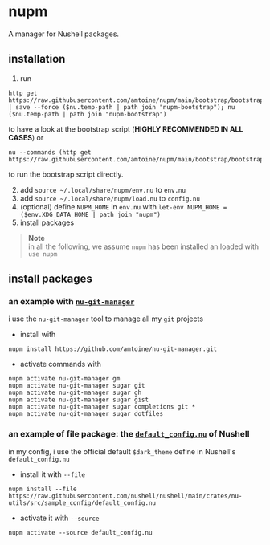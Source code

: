 # nupm
A manager for Nushell packages.

## installation
1. run
```nu
http get https://raw.githubusercontent.com/amtoine/nupm/main/bootstrap/bootstrap.nu | save --force ($nu.temp-path | path join "nupm-bootstrap"); nu ($nu.temp-path | path join "nupm-bootstrap")
```
to have a look at the bootstrap script (**HIGHLY RECOMMENDED IN ALL CASES**) or
```nu
nu --commands (http get https://raw.githubusercontent.com/amtoine/nupm/main/bootstrap/bootstrap.nu)
```
to run the bootstrap script directly.

2. add `source ~/.local/share/nupm/env.nu` to `env.nu`
3. add `source ~/.local/share/nupm/load.nu` to `config.nu`
4. (optional) define `NUPM_HOME` in `env.nu` with `let-env NUPM_HOME = ($env.XDG_DATA_HOME | path join "nupm")`
5. install packages

> **Note**  
> in all the following, we assume `nupm` has been installed an loaded with `use nupm`

## install packages
### an example with [`nu-git-manager`]
i use the `nu-git-manager` tool to manage all my `git` projects
- install with
```nu
nupm install https://github.com/amtoine/nu-git-manager.git
```
- activate commands with
```nu
nupm activate nu-git-manager gm
nupm activate nu-git-manager sugar git
nupm activate nu-git-manager sugar gh
nupm activate nu-git-manager sugar gist
nupm activate nu-git-manager sugar completions git *
nupm activate nu-git-manager sugar dotfiles
```

### an example of file package: the [`default_config.nu`] of Nushell
in my config, i use the official default `$dark_theme` define in Nushell's `default_config.nu`
- install it with `--file`
```nu
nupm install --file https://raw.githubusercontent.com/nushell/nushell/main/crates/nu-utils/src/sample_config/default_config.nu
```
- activate it with `--source`
```nu
nupm activate --source default_config.nu
```

[`nu-git-manager`]: https://github.com/amtoine/nu-git-manager
[`default_config.nu`]: https://github.com/nushell/nushell/blob/main/crates/nu-utils/src/sample_config/default_config.nu
